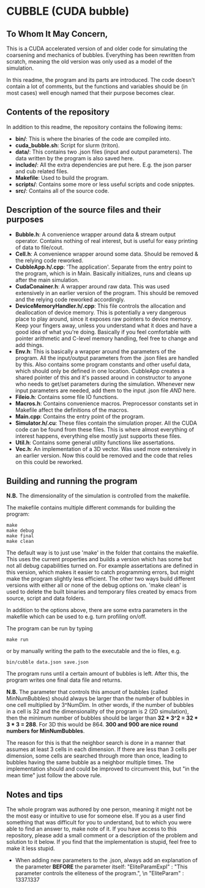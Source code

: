 # CUBBLE (CUDA bubble)

## To Whom It May Concern,

This is a CUDA accelerated version of and older code for simulating the coarsening and mechanics of bubbles. Everything has been rewritten from scratch, meaning the old version was only used as a model of the simulation.

In this readme, the program and its parts are introduced. The code doesn't contain a lot of comments, but the functions and variables should be (in most cases) well enough named that their purpose becomes clear.

## Contents of the repository
In addition to this readme, the repository contains the following items:
- **bin/**: This is where the binaries of the code are compiled into.
- **cuda_bubble.sh**: Script for slurm (triton).
- **data/**: This contains two .json files (input and output parameters). The data written by the program is also saved here.
- **include/**: All the extra dependencies are put here. E.g. the json parser and cub related files.
- **Makefile**: Used to build the program.
- **scripts/**: Contains some more or less useful scripts and code snipptes.
- **src/**: Contains all of the source code.

## Description of the source files and their purposes
- **Bubble.h**: A convenience wrapper around data & stream output operator. Contains nothing of real interest, but is useful for easy printing of data to file/cout.
- **Cell.h**: A convenience wrapper around some data. Should be removed & the relying code reworked.
- **CubbleApp.h/.cpp**: 'The application'. Separate from the entry point to the program, which is in Main. Basically initializes, runs and cleans up after the main simulation.
- **CudaConainer.h**: A wrapper around raw data. This was used extensively in an earlier version of the program. This should be removed and the relying code reworked accordingly.
- **DeviceMemoryHandler.h/.cpp**: This file controls the allocation and deallocation of device memory. This is potentially a very dangerous place to play around, since it exposes raw pointers to device memory. Keep your fingers away, unless you understand what it does and have a good idea of what you're doing. Basically if you feel comfortable with pointer arithmetic and C-level memory handling, feel free to change and add things.
- **Env.h**: This is basically a wrapper around the parameters of the program. All the input/output parameters from the .json files are handled by this. Also contains some program constants and other useful data, which should only be defined in one location. CubbleApp creates a shared pointer of this and it's passed around in constructor to anyone who needs to get/set parameters during the simulation. Whenever new input parameters are needed, add them to the input .json file _AND_ here.
- **Fileio.h**: Contains some file IO functions.
- **Macros.h**: Contains convenience macros. Preprocessor constants set in Makefile affect the definitions of the macros.
- **Main.cpp**: Contains the entry point of the program.
- **Simulator.h/.cu**: These files contain the simulation proper. All the CUDA code can be found from these files. This is where almost everything of interest happens, everything else mostly just supports these files.
- **Util.h**: Contains some general utility functions like assertations.
- **Vec.h**: An implementation of a 3D vector. Was used more extensively in an earlier version. Now this could be removed and the code that relies on this could be reworked.

## Building and running the program
**N.B.** The dimensionality of the simulation is controlled from the makefile.

The makefile contains multiple different commands for building the program:
```
make
make debug
make final
make clean
```

The default way is to just use 'make' in the folder that contains the makefile. This uses the current properties and builds a version which has some but not all debug capabilities turned on. For example assertations are defined in this version, which makes it easier to catch programming errors, but might make the program slightly less efficient.
The other two ways build different versions with either all or none of the debug options on. 'make clean' is used to delete the built binaries and temporary files created by emacs from source, script and data folders.

In addition to the options above, there are some extra parameters in the makefile which can be used to e.g. turn profiling on/off.

The program can be run by typing
```
make run
```
or by manually writing the path to the executable and the io files, e.g.
```
bin/cubble data.json save.json
```
The program runs until a certain amount of bubbles is left. After this, the program writes one final data file and returns.

**N.B.** The parameter that controls this amount of bubbles (called MinNumBubbles) should always be larger than the number of bubbles in one cell multiplied by 3^NumDim. In other words, if the number of bubbles in a cell is 32 and the dimensionality of the program is 2 (2D simulation), then the minimum number of bubbles should be larger than **32 * 3^2 = 32 * 3 * 3 = 288**. For 3D this would be 864. **300 and 900 are nice round numbers for MinNumBubbles**.

The reason for this is that the neighbor search is done in a manner that assumes at least 3 cells in each dimension. If there are less than 3 cells per dimension, some cells are searched through more than once, leading to bubbles having the same bubble as a neighbor multiple times. The implementation should and could be improved to circumvent this, but "in the mean time" just follow the above rule.

## Notes and tips
The whole program was authored by one person, meaning it might not be the most easy or intuitive to use for someone else. If you as a user find something that was difficult for you to understand, but to which you were able to find an answer to, make note of it. If you have access to this repository, please add a small comment or a description of the problem and solution to it below. If you find that the implementation is stupid, feel free to make it less stupid.

- When adding new parameters to the .json, always add an explanation of the parameter **BEFORE** the parameter itself: "EliteParamExpl" : "This parameter controls the eliteness of the program.", \n "EliteParam" : 1337.1337